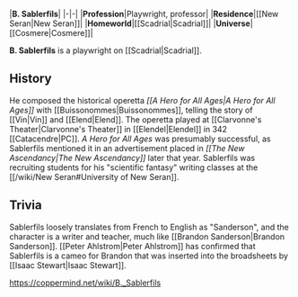|**B. Sablerfils**|
|-|-|
|**Profession**|Playwright, professor|
|**Residence**|[[New Seran\|New Seran]]|
|**Homeworld**|[[Scadrial\|Scadrial]]|
|**Universe**|[[Cosmere\|Cosmere]]|

**B. Sablerfils** is a playwright on [[Scadrial\|Scadrial]].

## History
He composed the historical operetta *[[A Hero for All Ages\|A Hero for All Ages]]* with [[Buissonommes\|Buissonommes]], telling the story of [[Vin\|Vin]] and [[Elend\|Elend]]. The operetta played at [[Clarvonne's Theater\|Clarvonne's Theater]] in [[Elendel\|Elendel]] in 342 [[Catacendre\|PC]].
*A Hero for All Ages* was presumably successful, as Sablerfils mentioned it in an advertisement placed in *[[The New Ascendancy\|The New Ascendancy]]* later that year. Sablerfils was recruiting students for his "scientific fantasy" writing classes at the [[/wiki/New Seran#University of New Seran]].

## Trivia
Sablerfils loosely translates from French to English as "Sanderson", and the character is a writer and teacher, much like [[Brandon Sanderson\|Brandon Sanderson]]. [[Peter Ahlstrom\|Peter Ahlstrom]] has confirmed that Sablerfils is a cameo for Brandon that was inserted into the broadsheets by [[Isaac Stewart\|Isaac Stewart]].


https://coppermind.net/wiki/B._Sablerfils